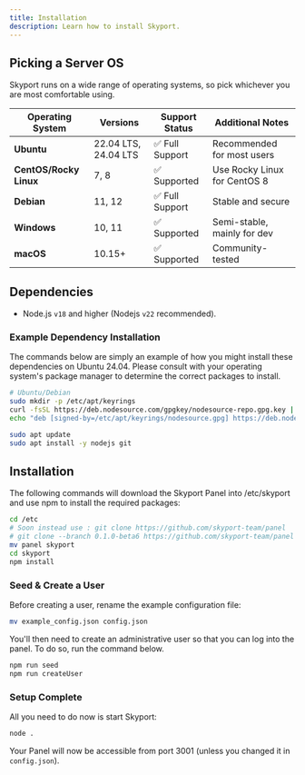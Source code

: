 ```yaml
---
title: Installation
description: Learn how to install Skyport.
---
```


## Picking a Server OS

Skyport runs on a wide range of operating systems, so pick whichever you are most comfortable using.

| Operating System       | Versions             | Support Status     | Additional Notes                 |
| ---------------------- | -------------------- | ------------------ | -------------------------------- |
| **Ubuntu**             | 22.04 LTS, 24.04 LTS | ✅ Full Support    | Recommended for most users       |
| **CentOS/Rocky Linux** | 7, 8                 | ✅ Supported       | Use Rocky Linux for CentOS 8     |
| **Debian**             | 11, 12               | ✅ Full Support    | Stable and secure                |
| **Windows**            | 10, 11               | ✅ Supported       | Semi-stable, mainly for dev      |
| **macOS**              | 10.15+               | ✅ Supported       | Community-tested                 |

## Dependencies

- Node.js `v18` and higher (Nodejs `v22` recommended).

### Example Dependency Installation

The commands below are simply an example of how you might install these dependencies on Ubuntu 24.04. Please consult with your
operating system's package manager to determine the correct packages to install.

```sh
# Ubuntu/Debian
sudo mkdir -p /etc/apt/keyrings
curl -fsSL https://deb.nodesource.com/gpgkey/nodesource-repo.gpg.key | sudo gpg --dearmor -o /etc/apt/keyrings/nodesource.gpg
echo "deb [signed-by=/etc/apt/keyrings/nodesource.gpg] https://deb.nodesource.com/node_16.x nodistro main" | sudo tee /etc/apt/sources.list.d/nodesource.list

sudo apt update
sudo apt install -y nodejs git
```

## Installation

The following commands will download the Skyport Panel into /etc/skyport and use npm to install the required packages:

```bash
cd /etc
# Soon instead use : git clone https://github.com/skyport-team/panel
# git clone --branch 0.1.0-beta6 https://github.com/skyport-team/panel
mv panel skyport
cd skyport
npm install
```

### Seed & Create a User

Before creating a user, rename the example configuration file:

```bash
mv example_config.json config.json
```

You'll then need to create an administrative user so that you can log into the panel. To do so, run the command below.

```bash
npm run seed
npm run createUser
```

### Setup Complete

All you need to do now is start Skyport:

```bash
node .
```

Your Panel will now be accessible from port 3001 (unless you changed it in `config.json`).

